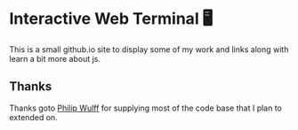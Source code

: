 # Interactive Web Terminal 🖥

This is a small github.io site to display some of my work and links along with learn a bit more about js. 

## Thanks
Thanks goto [Philip Wulff](https://github.com/philippwulff) for supplying most of the code base that I plan to extended on.
